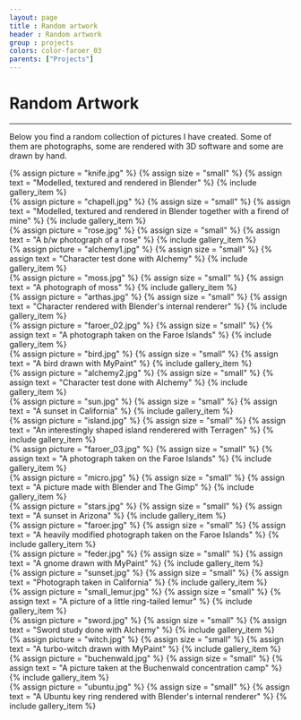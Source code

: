 ```yaml
---
layout: page
title : Random artwork
header : Random artwork
group : projects
colors: color-faroer_03
parents: ["Projects"]
---
```


<div class="page-header">
  <h1>
    Random Artwork
  </h1>
  <hr>
</div>

<p>
Below you find a random collection of pictures I have created. Some of them are photographs, some are rendered with 3D software and some are drawn by hand.
</p>

<div class="row magnific-gallery">
    <div class="col-sm-4 col-xs-6">
        {% assign picture = "knife.jpg" %}
        {% assign size = "small" %}
        {% assign text = "Modelled, textured and rendered in Blender" %}
        {% include gallery_item %}
        <br />
        {% assign picture = "chapell.jpg" %}
        {% assign size = "small" %}
        {% assign text = "Modelled, textured and rendered in Blender together with a firend of mine" %}
        {% include gallery_item %}
        <br />
        {% assign picture = "rose.jpg" %}
        {% assign size = "small" %}
        {% assign text = "A b/w photograph of a rose" %}
        {% include gallery_item %}
        <br />
        {% assign picture = "alchemy1.jpg" %}
        {% assign size = "small" %}
        {% assign text = "Character test done with Alchemy" %}
        {% include gallery_item %}
        <br />
        {% assign picture = "moss.jpg" %}
        {% assign size = "small" %}
        {% assign text = "A photograph of moss" %}
        {% include gallery_item %}
        <br />
        {% assign picture = "arthas.jpg" %}
        {% assign size = "small" %}
        {% assign text = "Character rendered with Blender's internal renderer" %}
        {% include gallery_item %}
        <br />
        {% assign picture = "faroer_02.jpg" %}
        {% assign size = "small" %}
        {% assign text = "A photograph taken on the Faroe Islands" %}
        {% include gallery_item %}
        <br />
        {% assign picture = "bird.jpg" %}
        {% assign size = "small" %}
        {% assign text = "A bird drawn with MyPaint" %}
        {% include gallery_item %}
        <br />
    </div>
    <div class="col-sm-4 col-xs-6">
        {% assign picture = "alchemy2.jpg" %}
        {% assign size = "small" %}
        {% assign text = "Character test done with Alchemy" %}
        {% include gallery_item %}
        <br />
        {% assign picture = "sun.jpg" %}
        {% assign size = "small" %}
        {% assign text = "A sunset in California" %}
        {% include gallery_item %}
        <br />
        {% assign picture = "island.jpg" %}
        {% assign size = "small" %}
        {% assign text = "An interestingly shaped island renderered with Terragen" %}
        {% include gallery_item %}
        <br />
        {% assign picture = "faroer_03.jpg" %}
        {% assign size = "small" %}
        {% assign text = "A photograph taken on the Faroe Islands" %}
        {% include gallery_item %}
        <br />
        {% assign picture = "micro.jpg" %}
        {% assign size = "small" %}
        {% assign text = "A picture made with Blender and The Gimp" %}
        {% include gallery_item %}
        <br />
        {% assign picture = "stars.jpg" %}
        {% assign size = "small" %}
        {% assign text = "A sunset in Arizona" %}
        {% include gallery_item %}
        <br />
        {% assign picture = "faroer.jpg" %}
        {% assign size = "small" %}
        {% assign text = "A heavily modified photograph taken on the Faroe Islands" %}
        {% include gallery_item %}
        <br />
        {% assign picture = "feder.jpg" %}
        {% assign size = "small" %}
        {% assign text = "A gnome drawn with MyPaint" %}
        {% include gallery_item %}
        <br />
    </div>
    <div class="col-sm-4 col-xs-6">
        {% assign picture = "sunset.jpg" %}
        {% assign size = "small" %}
        {% assign text = "Photograph taken in California" %}
        {% include gallery_item %}
        <br />
        {% assign picture = "small_lemur.jpg" %}
        {% assign size = "small" %}
        {% assign text = "A picture of a little ring-tailed lemur" %}
        {% include gallery_item %}
        <br />
        {% assign picture = "sword.jpg" %}
        {% assign size = "small" %}
        {% assign text = "Sword study done with Alchemy" %}
        {% include gallery_item %}
        <br />
        {% assign picture = "witch.jpg" %}
        {% assign size = "small" %}
        {% assign text = "A turbo-witch drawn with MyPaint" %}
        {% include gallery_item %}
        <br />
        {% assign picture = "buchenwald.jpg" %}
        {% assign size = "small" %}
        {% assign text = "A picture taken at the Buchenwald concentration camp" %}
        {% include gallery_item %}
        <br />
        {% assign picture = "ubuntu.jpg" %}
        {% assign size = "small" %}
        {% assign text = "A Ubuntu key ring rendered with Blender's internal renderer" %}
        {% include gallery_item %}
    </div>
</div>

